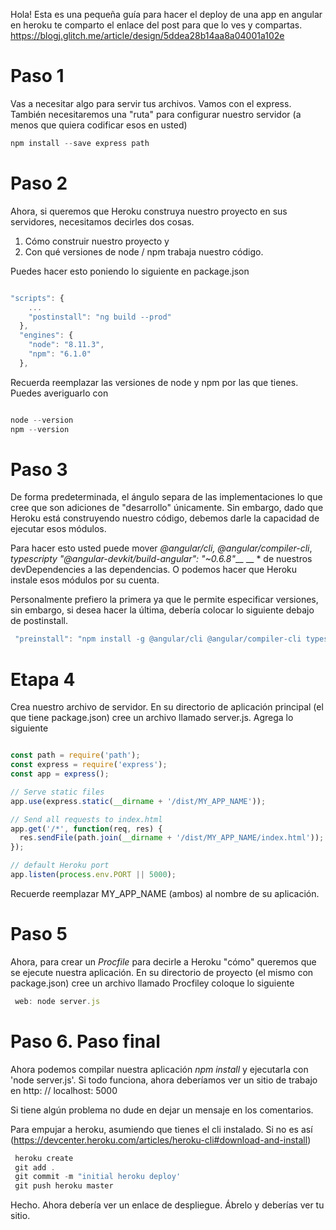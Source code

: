Hola! Esta es una pequeña guía para hacer el deploy de una app en angular en heroku
te comparto el enlace del post para que lo ves y compartas. 
https://blogj.glitch.me/article/design/5ddea28b14aa8a04001a102e
# Paso 1
Vas a necesitar algo para servir tus archivos. Vamos con el express. También necesitaremos una "ruta" para configurar nuestro servidor (a menos que quiera codificar esos en usted)

```js
npm install --save express path
```

# Paso 2
Ahora, si queremos que Heroku construya nuestro proyecto en sus servidores, necesitamos decirles dos cosas.

1. Cómo construir nuestro proyecto y 
2. Con qué versiones de node / npm trabaja nuestro código.

Puedes hacer esto poniendo lo siguiente en package.json

```javascript

"scripts": {
    ...
    "postinstall": "ng build --prod"
  },
  "engines": {
    "node": "8.11.3",
    "npm": "6.1.0"
  },

```

Recuerda reemplazar las versiones de node y npm por las que tienes. 
Puedes averiguarlo con

```js

node --version
npm --version
```
# Paso 3
De forma predeterminada, el ángulo separa de las implementaciones lo que cree que son adiciones de "desarrollo" únicamente. Sin embargo, dado que Heroku está construyendo nuestro código, debemos darle la capacidad de ejecutar esos módulos.

Para hacer esto usted puede mover *@angular/cli, @angular/compiler-cli*, *typescripty* *"@angular-devkit/build-angular": "~0.6.8"*__ __ * de nuestros devDependencies a las dependencias. O podemos hacer que Heroku instale esos módulos por su cuenta.

Personalmente prefiero la primera ya que le permite especificar versiones, sin embargo, si desea hacer la última, debería colocar lo siguiente debajo de postinstall.

```javascript
 "preinstall": "npm install -g @angular/cli @angular/compiler-cli typescript",
```

# Etapa 4

Crea nuestro archivo de servidor. En su directorio de aplicación principal (el que tiene package.json) cree un archivo llamado server.js. Agrega lo siguiente


```js

const path = require('path');
const express = require('express');
const app = express();

// Serve static files
app.use(express.static(__dirname + '/dist/MY_APP_NAME'));

// Send all requests to index.html
app.get('/*', function(req, res) {
  res.sendFile(path.join(__dirname + '/dist/MY_APP_NAME/index.html'));
});

// default Heroku port
app.listen(process.env.PORT || 5000);

```

Recuerde reemplazar MY_APP_NAME (ambos) al nombre de su aplicación.

# Paso 5

Ahora, para crear un *Procfile* para decirle a Heroku "cómo" queremos que se ejecute nuestra aplicación. En su directorio de proyecto (el mismo con package.json) cree un archivo llamado Procfiley coloque lo siguiente

```javascript
 web: node server.js
```

# Paso 6. Paso final

Ahora podemos compilar nuestra aplicación *npm install* y ejecutarla con 'node server.js'. 
Si todo funciona, ahora deberíamos ver un sitio de trabajo en http: // localhost: 5000

Si tiene algún problema no dude en dejar un mensaje en los comentarios.

Para empujar a heroku, asumiendo que tienes el cli instalado. 
Si no es así (https://devcenter.heroku.com/articles/heroku-cli#download-and-install)

```javascript
 heroku create
 git add .
 git commit -m "initial heroku deploy'
 git push heroku master
```

Hecho. Ahora debería ver un enlace de despliegue. Ábrelo y deberías ver tu sitio.
